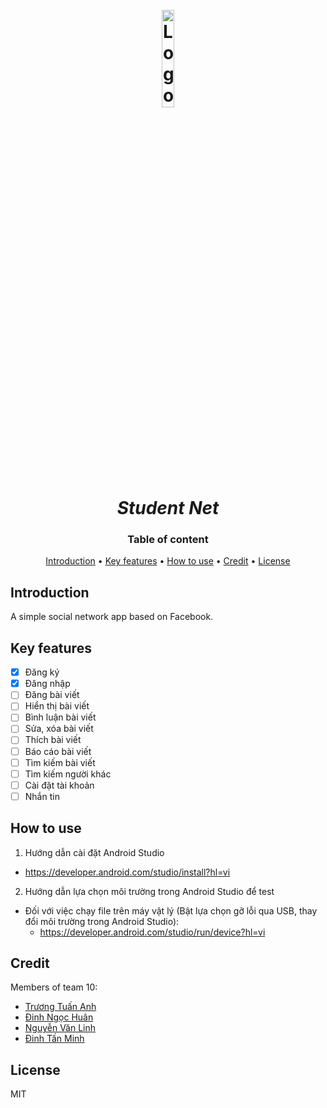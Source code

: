 <h1 align="center">
  <br>
  <img src="#" alt="Logo" width="20%"/>
  <br>
  <i>Student Net</i>
  <br>
</h1>

<h3 align="center">Table of content</h3>

<p align="center">
  <a href="#introduction">Introduction</a> •
  <a href="#key-features">Key features</a> •
  <a href="#how-to-use">How to use</a> •
  <a href="#credit">Credit</a> •
  <a href="#license">License</a>
</p>


## Introduction
A simple social network app based on Facebook.

## Key features
- [x] Đăng ký
- [x] Đăng nhập
- [ ] Đăng bài viết
- [ ] Hiển thị bài viết
- [ ] Bình luận bài viết
- [ ] Sửa, xóa bài viết
- [ ] Thích bài viết
- [ ] Báo cáo bài viết
- [ ] Tìm kiếm bài viết
- [ ] Tìm kiếm người khác
- [ ] Cài đặt tài khoản
- [ ] Nhắn tin

## How to use
1. Hướng dẫn cài đặt Android Studio
  - https://developer.android.com/studio/install?hl=vi
2. Hướng dẫn lựa chọn môi trường trong Android Studio để test 
  - Đối với việc chạy file trên máy vật lý (Bật lựa chọn gỡ lỗi qua USB, thay đổi môi trường trong Android Studio):
    - https://developer.android.com/studio/run/device?hl=vi
    

## Credit
Members of team 10:
- [Trương Tuấn Anh](https://github.com/Kokoroou)
- [Đinh Ngọc Huân](https://github.com/dnh1704)
- [Nguyễn Văn Linh](https://github.com/linh194093)
- [Đinh Tấn Minh](https://github.com/kaito0311)

## License
MIT

